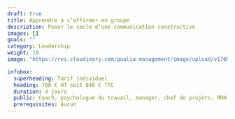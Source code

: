 ```yaml
---
draft: true
title: Apprendre à s’affirmer en groupe
description: Poser le socle d’une communication constructive
images: []
goals: ""
category: Leadership
weight: 10
image: "https://res.cloudinary.com/qualia-management/image/upload/v1709193921/flower_xtyxkp.jpg"

infobox:
  superheading: Tarif individuel
  heading: 700 € HT soit 840 € TTC
  duration: 4 jours
  public: Coach, psychologue du travail, manager, chef de projets, RRH, consultant
  prerequisites: Aucun
---
```

